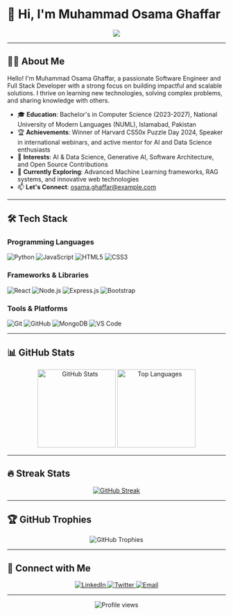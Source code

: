 # 👋 Hi, I'm Muhammad Osama Ghaffar

<div align="center">
  <img src="https://readme-typing-svg.herokuapp.com?font=Time+New+Roman&color=%23F7C06C&size=30&center=true&vCenter=true&width=600&height=100&lines=Software+Engineer+|+Full+Stack+Developer;AI+and+Data+Science+Enthusiast;Open+Source+Contributor;Passionate+Educator+and+Mentor;Lifelong+Learner">
</div>

---

## 👨‍💻 About Me

Hello! I'm Muhammad Osama Ghaffar, a passionate Software Engineer and Full Stack Developer with a strong focus on building impactful and scalable solutions. I thrive on learning new technologies, solving complex problems, and sharing knowledge with others.

- 🎓 **Education**: Bachelor's in Computer Science (2023-2027), National University of Modern Languages (NUML), Islamabad, Pakistan  
- 🏆 **Achievements**: Winner of Harvard CS50x Puzzle Day 2024, Speaker in international webinars, and active mentor for AI and Data Science enthusiasts  
- 🌟 **Interests**: AI & Data Science, Generative AI, Software Architecture, and Open Source Contributions  
- 🌱 **Currently Exploring**: Advanced Machine Learning frameworks, RAG systems, and innovative web technologies  
- 📫 **Let's Connect**: [osama.ghaffar@example.com](mailto:osama.ghaffar@example.com)

---

## 🛠️ Tech Stack

### **Programming Languages**
![Python](https://img.shields.io/badge/-Python-3776AB?style=flat-square&logo=Python&logoColor=white)
![JavaScript](https://img.shields.io/badge/-JavaScript-F7DF1E?style=flat-square&logo=javascript&logoColor=black)
![HTML5](https://img.shields.io/badge/-HTML5-E34F26?style=flat-square&logo=html5&logoColor=white)
![CSS3](https://img.shields.io/badge/-CSS3-1572B6?style=flat-square&logo=css3)

### **Frameworks & Libraries**
![React](https://img.shields.io/badge/-React-61DAFB?style=flat-square&logo=react&logoColor=black)
![Node.js](https://img.shields.io/badge/-Node.js-339933?style=flat-square&logo=Node.js&logoColor=white)
![Express.js](https://img.shields.io/badge/-Express.js-000000?style=flat-square&logo=express)
![Bootstrap](https://img.shields.io/badge/-Bootstrap-7952B3?style=flat-square&logo=bootstrap&logoColor=white)

### **Tools & Platforms**
![Git](https://img.shields.io/badge/-Git-F05032?style=flat-square&logo=git&logoColor=white)
![GitHub](https://img.shields.io/badge/-GitHub-181717?style=flat-square&logo=github)
![MongoDB](https://img.shields.io/badge/-MongoDB-47A248?style=flat-square&logo=mongodb&logoColor=white)
![VS Code](https://img.shields.io/badge/-VS%20Code-007ACC?style=flat-square&logo=visual-studio-code)

---

## 📊 GitHub Stats

<div align="center">
  <img height="180em" src="https://github-readme-stats.vercel.app/api?username=OSAMAGHAFFARTKOJL&show_icons=true&theme=radical&include_all_commits=true&count_private=true" alt="GitHub Stats"/>
  <img height="180em" src="https://github-readme-stats.vercel.app/api/top-langs/?username=OSAMAGHAFFARTKOJL&layout=compact&langs_count=7&theme=radical" alt="Top Languages"/>
</div>

---

## 🔥 Streak Stats

<div align="center">
<a href="https://git.io/streak-stats"><img src="https://streak-stats.demolab.com?user=OSAMAGHAFFARTKOJL" alt="GitHub Streak" /></a>
</div>

---

## 🏆 GitHub Trophies

<div align="center">
  <img src="https://github-profile-trophy.vercel.app/?username=OSAMAGHAFFARTKOJL&theme=radical&no-frame=false&no-bg=true&margin-w=4" alt="GitHub Trophies"/>
</div>

---

## 🤝 Connect with Me

<div align="center">
  <a href="https://linkedin.com/in/[your-linkedin]" target="_blank">
    <img src="https://img.shields.io/badge/-LinkedIn-0077B5?style=flat-square&logo=linkedin&logoColor=white" alt="LinkedIn"/>
  </a>
  <a href="https://twitter.com/[your-twitter]" target="_blank">
    <img src="https://img.shields.io/badge/-Twitter-1DA1F2?style=flat-square&logo=twitter&logoColor=white" alt="Twitter"/>
  </a>
  <a href="mailto:osama.ghaffar@example.com">
    <img src="https://img.shields.io/badge/-Email-D14836?style=flat-square&logo=gmail&logoColor=white" alt="Email"/>
  </a>
</div>

---

<div align="center">
  <img src="https://komarev.com/ghpvc/?username=OSAMAGHAFFARTKOJL&label=Profile%20views&color=0e75b6&style=flat" alt="Profile views" />
</div>
